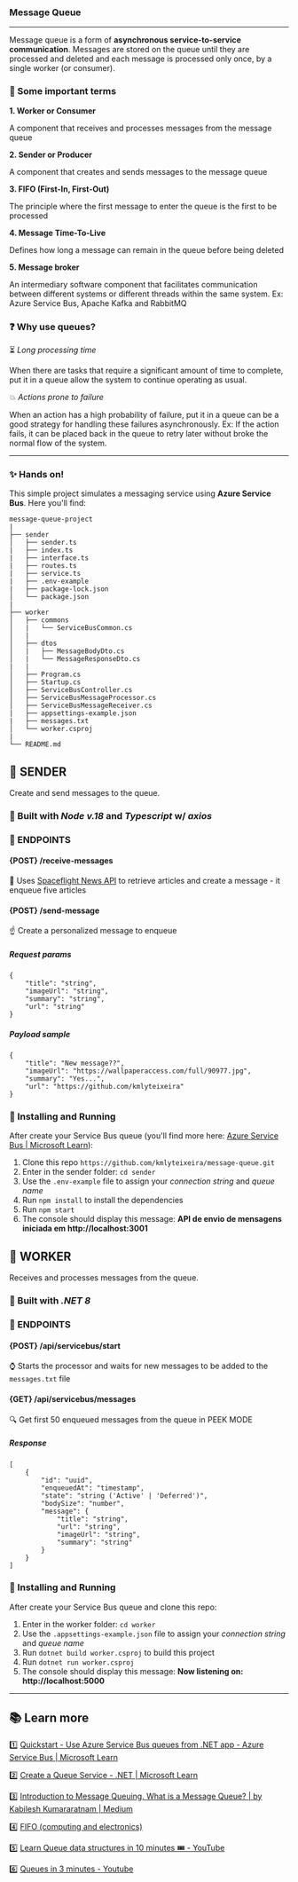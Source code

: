 
### Message Queue
---
Message queue is a form of __asynchronous service-to-service communication__. Messages are stored on the queue until they are processed and deleted and each message is processed only once, by a single worker (or consumer). 

### :pushpin: Some important terms

__1. Worker or Consumer__

A component that receives and processes messages from the message queue

__2. Sender or Producer__

A component that creates and sends messages to the message queue

__3. FIFO (First-In, First-Out)__

The principle where the first message to enter the queue is the first to be processed

__4. Message Time-To-Live__

Defines how long a message can remain in the queue before being deleted

__5. Message broker__

An intermediary software component that facilitates communication between different systems or different threads within the same system. Ex: Azure Service Bus, Apache Kafka and RabbitMQ

### :question: Why use queues? 

:hourglass_flowing_sand: _Long processing time_

When there are tasks that require a significant amount of time to complete, put it in a queue allow the system to continue operating as usual. 

:collision: _Actions prone to failure_

When an action has a high probability of failure, put it in a queue can be a good strategy for handling these failures asynchronously. Ex: If the action fails, it can be placed back in the queue to retry later without broke the normal flow of the system. 

---
### :sparkles: Hands on!
This simple project simulates a messaging service using __Azure Service Bus__. Here you'll find:
```
message-queue-project
|
├── sender
│   ├── sender.ts
|   ├── index.ts
|   ├── interface.ts
|   ├── routes.ts
|   ├── service.ts
|   ├── .env-example
|   ├── package-lock.json
│   └── package.json
|
├── worker
│   ├── commons
│   |   └── ServiceBusCommon.cs
│   |
│   ├── dtos
│   |   ├── MessageBodyDto.cs
│   |   └── MessageResponseDto.cs
|   |
│   ├── Program.cs
│   ├── Startup.cs
│   ├── ServiceBusController.cs
│   ├── ServiceBusMessageProcessor.cs
│   ├── ServiceBusMessageReceiver.cs
|   ├── appsettings-example.json
|   ├── messages.txt
│   └── worker.csproj
|
└── README.md
```
## :file_folder: __SENDER__

Create and send messages to the queue. 

### :hammer: Built with _Node v.18_ and _Typescript_ w/ _axios_

### :traffic_light: ENDPOINTS

#### {POST} /receive-messages
:newspaper: Uses [Spaceflight News API](https://www.spaceflightnewsapi.net/) to retrieve articles and create a message - it enqueue five articles

#### {POST} /send-message
:point_up: Create a personalized message to enqueue

##### Request params
```
{
    "title": "string",
    "imageUrl": "string",
    "summary": "string",
    "url": "string"
}
```

##### Payload sample
```
{
    "title": "New message??",
    "imageUrl": "https://wallpaperaccess.com/full/90977.jpg",
    "summary": "Yes...",
    "url": "https://github.com/kmlyteixeira"
}
```

### :runner: Installing and Running

After create your Service Bus queue (you'll find more here: [Azure Service Bus | Microsoft Learn](https://learn.microsoft.com/en-us/azure/service-bus-messaging/service-bus-quickstart-portal)):
1.  Clone this repo `https://github.com/kmlyteixeira/message-queue.git`
2.  Enter in the sender folder:  `cd sender`
3.  Use the `.env-example` file to assign your _connection string_ and _queue name_
4.  Run `npm install` to install the dependencies 
5.  Run `npm start`
6.  The console should display this message: __API de envio de mensagens iniciada em http://localhost:3001__

## :file_folder: __WORKER__

Receives and processes messages from the queue.

### :hammer: Built with _.NET 8_ 

### :traffic_light: ENDPOINTS

#### {POST} /api/servicebus/start
:watch: Starts the processor and waits for new messages to be added to the `messages.txt` file

#### {GET} /api/servicebus/messages
:mag: Get first 50 enqueued messages from the queue in PEEK MODE

##### Response
```
[
    {
        "id": "uuid",
        "enqueuedAt": "timestamp",
        "state": "string ('Active' | 'Deferred')",
        "bodySize": "number",
        "message": {
            "title": "string",
            "url": "string",
            "imageUrl": "string",
            "summary": "string"
        }
    }
]
```

### :runner: Installing and Running

After create your Service Bus queue and clone this repo:

1.  Enter in the worker folder:  `cd worker`
2.  Use the `.appsettings-example.json` file to assign your _connection string_ and _queue name_
3.  Run `dotnet build worker.csproj` to build this project
4.  Run `dotnet run worker.csproj`
5.  The console should display this message: __Now listening on: http://localhost:5000__

---
## :books: __Learn more__
:one: [Quickstart - Use Azure Service Bus queues from .NET app - Azure Service Bus | Microsoft Learn](https://learn.microsoft.com/en-us/azure/service-bus-messaging/service-bus-dotnet-get-started-with-queues?tabs=passwordless)

:two: [Create a Queue Service - .NET | Microsoft Learn](https://learn.microsoft.com/en-us/dotnet/core/extensions/queue-service)

:three: [Introduction to Message Queuing. What is a Message Queue? | by Kabilesh Kumararatnam | Medium](https://medium.com/tech-sauce/introduction-to-message-queuing-4a7ab8968b59)

:four: [FIFO (computing and electronics)](https://en.wikipedia.org/wiki/FIFO_(computing_and_electronics))

:five: [Learn Queue data structures in 10 minutes 🎟️ - YouTube](https://www.youtube.com/watch?v=nqXaPZi99JI)

:six: [Queues in 3 minutes - Youtube](https://www.youtube.com/watch?v=D6gu-_tmEpQ)

